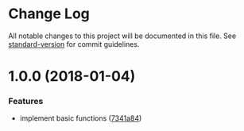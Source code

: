 # Change Log

All notable changes to this project will be documented in this file. See [standard-version](https://github.com/conventional-changelog/standard-version) for commit guidelines.

<a name="1.0.0"></a>
# 1.0.0 (2018-01-04)


### Features

* implement basic functions ([7341a84](https://github.com/suzuki-shunsuke/ansible-role-general-installer/commit/7341a84))
